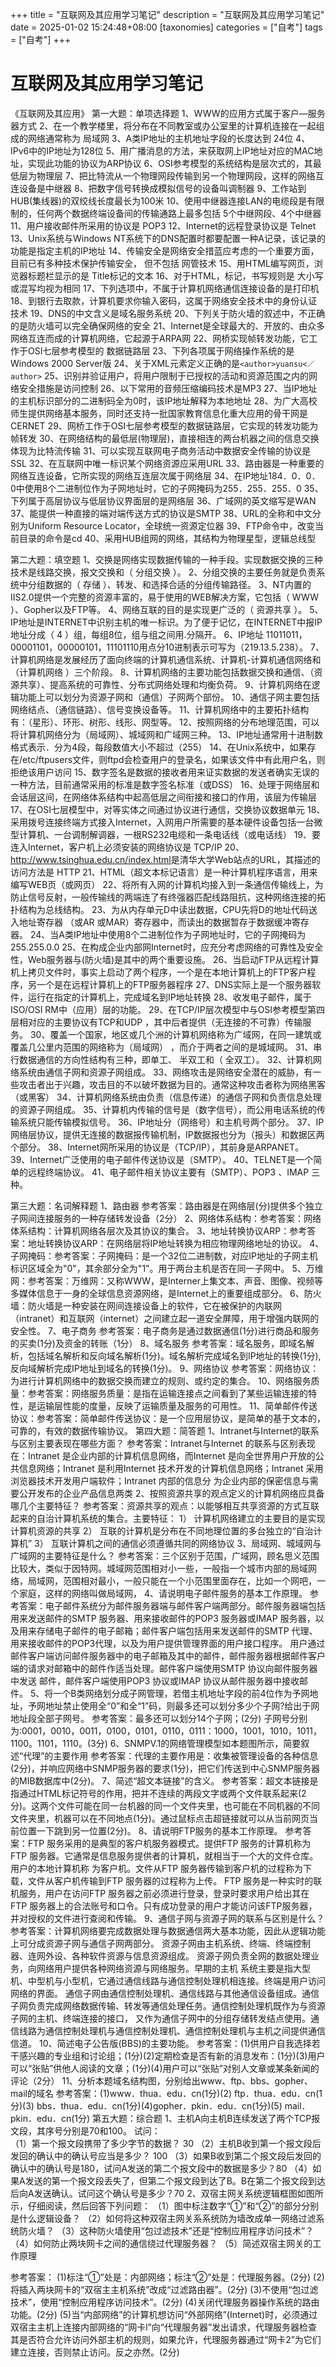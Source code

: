 +++
title = "互联网及其应用学习笔记"
description = "互联网及其应用学习笔记"
date = 2025-01-02 15:24:48+08:00
[taxonomies]
categories = ["自考"]
tags = ["自考"]
+++

<!-- more -->
# 互联网及其应用学习笔记

《互联网及其应用》
第一大题：单项选择题
1、WWW的应用方式属于客户—服务器方式
2、在一个教学楼里，将分布在不同教室或办公室里的计算机连接在一起组成的网络通常称为 局域网
3、A类IP地址的主机地址字段的长度达到 24位
4、IPv6中的IP地址为128位
5、用广播消息的方法，来获取网上lP地址对应的MAC地址，实现此功能的协议为ARP协议
6、OSI参考模型的系统结构是层次式的，其最低层为物理层
7、把比特流从一个物理网段传输到另一个物理网段，这样的网络互连设备是中继器
8、把数字信号转换成模拟信号的设备叫调制器
9、工作站到HUB(集线器)的双绞线长度最长为100米
10、使用中继器连接LAN的电缆段是有限制的，任何两个数据终端设备间的传输通路上最多包括 5个中继网段、4个中继器
11、用户接收邮件所采用的协议是 POP3
12、Internet的远程登录协议是 Telnet
13、Unix系统与Windows NT系统下的DNS配置时都要配置一种A记录，该记录的功能是指定主机的IP地址
14、传输安全是网络安全措蓝应考虑的一个重要方面，目前已有多种技术保护传输安全， 但不包括 网管技术
15、用HTML编写网页，浏览器标题栏显示的是 Title标记的文本
16、对于HTML，标记，书写规则是 大小写或混写均视为相同
17、下列选项中，不属于计算机网络通信连接设备的是打印机
18、到银行去取款，计算机要求你输入密码，这属于网络安全技术中的身份认证技术
19、DNS的中文含义是域名服务系统
20、下列关于防火墙的叙述中，不正确的是防火墙可以完全确保网络的安全
21、Internet是全球最大的、开放的、由众多网络互连而成的计算机网络，它起源于ARPA网
22、网桥实现帧转发功能，它工作于OSI七层参考模型的 数据链路层
23、下列各项属于网络操作系统的是Windows 2000 Server版
24、关于XML元素定义正确的是`<author>yuansu<／author>`
25、识别并验证用户，将用户限制于已授权的活动和资源范围之内的网络安全措施是访问控制
26、以下常用的音频压缩编码技术是MP3
27、当IP地址的主机标识部分的二进制码全为0时，该IP地址解释为本地地址
28、为广大高校师生提供网络基本服务，同时还支持一批国家教育信息化重大应用的骨干网是CERNET
29、网桥工作于OSI七层参考模型的数据链路层，它实现的转发功能为帧转发
30、在网络结构的最低层(物理层)，直接相连的两台机器之间的信息交换体现为比特流传输
31、可以实现互联网电子商务活动中数据安全传输的协议是SSL
32、在互联网中唯一标识某个网络资源应采用URL
33、路由器是一种重要的网络互连设备，它所实现的网络互连层次属于网络层
34、在IP地址184．0．0．0中使用8个二进制位作为子网地址时，它的子网掩码为255．255．255．0
35、下列属于高层协议与低层协议界面层的是网络层
36、广域网的英文缩写是WAN
37、能提供一种直接的端对端传送方式的协议是SMTP
38、URL的全称和中文分别为Uniform Resource Locator，全球统一资源定位器
39、FTP命令中，改变当前目录的命令是cd
40、采用HUB组网的网络，其结构为物理星型，逻辑总线型

第二大题：填空题
1、交换是网络实现数据传输的一种手段。实现数据交换的三种技术是线路交换，报文交换和（  分组交换  ）。
2、分组交换的主要任务就是负责系统中分组数据的（  存储   ）、转发、和选择合适的分组传输路径。
3、NT内置的IIS2.0提供一个完整的资源丰富的，易于使用的WEB解决方案，它包括（ WWW    ）、Gopher以及FTP等。
4、网络互联的目的是实现更广泛的（ 资源共享 ）。
5、IP地址是INTERNET中识别主机的唯一标识。为了便于记忆，在INTERNET中报IP地址分成（  4  ）组，每组8位，组与组之间用.分隔开。
6、IP地址 11011011，00001101，00000101，11101110用点分10进制表示可写为（219.13.5.238）。
7、计算机网络是发展经历了面向终端的计算机通信系统、计算机-计算机通信网络和（计算机网络 ）三个阶段。
8、计算机网络的主要功能包括数据交换和通信、（资源共享）、提高系统的可靠性、分布式网络处理和均衡负荷。
9、计算机网络在逻辑功能上可以划分为资源子网和（通信）子网两个部份。
10、通信子网主要包括网络结点、（通信链路）、信号变换设备等。
11、计算机网络中的主要拓扑结构有：（星形）、环形、树形、线形、网型等。
12、按照网络的分布地理范围，可以将计算机网络分为（局域网）、城域网和广域网三种。
13、IP地址通常用十进制数格式表示．分为4段，每段数值大小不超过（255）
14、在Unix系统中，如果存在/etc/ftpusers文件，则ftpd会检查用户的登录名，如果该文件中有此用户名，则 拒绝该用户访问
15、数字签名是数据的接收者用来证实数据的发送者确实无误的一种方法，目前通常采用的标准是数字签名标准（或DSS）
16、处理于网络层和会话层这间，在网络体系结构中起高低层之间衔接和接口的作用，该层为传输层
17、在OSI七层模型中，对等实体之间通过协议进行通信，交换协议数据单元
18、采用拨号连接终端方式接入Internet，入网用户所需要的基本硬件设备包括一台微型计算机、一台调制解调器，一根RS232电缆和一条电话线（或电话线）
19、要连入Internet，客户机上必须安装的网络协议是 TCP/IP
20、<http://www.tsinghua.edu.cn/index.html>是清华大学Web站点的URL，其描述的访问方法是 HTTP
21、HTML（超文本标记语言）是一种计算机程序语言，用来编写WEB页（或网页）
22、将所有入网的计算机均接入到一条通信传输线上，为防止信号反射，一般传输线的两端连了有终强器匹配线路阻抗，这种网络连接的拓扑结构为总线结构。
23、为从内存单元D中读出数据，CPU先将D的地址代码送入地址寄存器 （或AR  或MAR）寄存器中，而读出的数据暂存于数据缓冲寄存器。
24、当A类IP地址中使用8个二进制位作为子网地址时，它的子网掩码为 255.255.0.0
25、在构成企业内部网Internet时，应充分考虑网络的可靠性及安全性，Web服务器与(防火墙)是其中的两个重要设施。
26、当启动FTP从远程计算机上拷贝文件时，事实上启动了两个程序，一个是在本地计算机上的FTP客户程序，另一个是在远程计算机上的FTP服务器程序
27、DNS实际上是一个服务器软件，运行在指定的计算机上，完成域名到IP地址转换
28、收发电子邮件，属于ISO/OSI RM中（应用）层的功能。
29、在TCP/IP层次模型中与OSI参考模型第四层相对应的主要协议有TCP和UDP ，其中后者提供（无连接的不可靠）传输服务。
30、覆盖一个国家，地区或几个洲的计算机网络称为广域网，在同一建筑或覆盖几公里内范围的网络称为（局域网） ，而介于两者之间的是城域网。
31、串行数据通信的方向性结构有三种，即单工、 半双工和（ 全双工）。
32、计算机网络系统由通信子网和资源子网组成。
33、网络攻击是网络安全潜在的威胁，有一些攻击者出于兴趣，攻击目的不以破坏数据为目的。通常这种攻击者称为网络黑客（或黑客）
34、计算机网络系统由负责（信息传递）的通信子网和负责信息处理的资源子网组成。
35、计算机内传输的信号是（数字信号），而公用电话系统的传输系统只能传输模拟信号。
36、IP地址分（网络号）和主机号两个部分。
37、IP网络层协议，提供无连接的数据报传输机制，IP数据报也分为（报头）和数据区两个部分。
38、Internet网所采用的协议是（TCP/IP），其前身是ARPANET。
39、Internet广泛使用的电子邮件传送协议是（SMTP）。
40、TELNET是一个简单的远程终端协议。
41、电子邮件相关协议主要有（SMTP）、POP3 、IMAP 三种。

第三大题：名词解释题
1、路由器 参考答案：路由器是在网络层(分)提供多个独立子网间连接服务的一种存储转发设备（2分）
2、网络体系结构：参考答案：网络体系结构：计算机网络各层次及其协议的集合。
3、地址转换协议ARP：参考答案：地址转换协议ARP：在网络层将IP地址转换为相应物理网络地址的协议。
4、子网掩码：参考答案：子网掩码：是一个32位二进制数，对应IP地址的子网主机标识区域全为"0"，其余部分全为"1"。用于两台主机是否在同一子网中。
5、万维网：参考答案：万维网：又称WWW，是Interner上集文本、声音、图像、视频等多媒体信息于一身的全球信息资源网络，是Internet上的重要组成部分。
6、防火墙：防火墙是一种安装在网间连接设备上的软件，它在被保护的内联网（intranet）和互联网（internet）之间建立起一道安全屏障，用于增强内联网的安全性。
7、电子商务 参考答案：电子商务是通过数据通信(1分)进行商品和服务的买卖(1分)及资金的转账（1分）
8、域名服务 参考答案：域名服务，即域名解析，包括域名解析和反向域名解析(1分)。域名解析完成域名到IP地址的转换(1分),反向域解析完成IP地址到域名的转换(1分)。
9、网络协议 参考答案：网络协议：为进行计算机网络中的数据交换而建立的规则、或约定的集合。
10、网络服务质量：参考答案：网络服务质量：是指在运输连接点之间看到了某些运输连接的特性，是运输层性能的度量，反映了运输质量及服务的可用性。
11、简单邮件传送协议：参考答案：简单邮件传送协议：是一个应用层协议，是简单的基于文本的，可靠的，有效的数据传输协议。
第四大题：简答题
1、Intranet与Internet的联系与区别主要表现在哪些方面？
参考答案：Intranet与Internet 的联系与区别表现在：Intranet 是企业内部的计算机信息网络，而Internet 是向全世界用户开放的公共信息网络；Intranet 是利用Internet 技术开发的计算机信息网络；Intranet 采用浏览器技术开发用户端软件；Intranet 内部的信息分 为企业内部的保密信息与需要公开发布的企业产品信息两类
2、按照资源共享的观点定义的计算机网络应具备哪几个主要特征？
参考答案：资源共享的观点：以能够相互共享资源的方式互联起来的自治计算机系统的集合。主要特征：
1） 计算机网络建立的主要目的是实现计算机资源的共享
2） 互联的计算机是分布在不同地理位置的多台独立的“自治计算机”
3） 互联计算机之间的通信必须遵循共同的网络协议
3、局域网、城域网与广域网的主要特征是什么？
参考答案：三个区别于范围，广域网，顾名思义范围比较大，类似于因特网。城域网范围相对小一些，一般指一个城市内部的局域网络，局域网，范围相对最小，一般只能在一个小范围里面存在，比如一个网吧，一个家庭，这样的网络叫做局域网，
4、请说明电子邮件服务的基本工作原理。
参考答案：电子邮件系统分为邮件服务器端与邮件客户端两部分。邮件服务器端包括用来发送邮件的SMTP 服务器、用来接收邮件的POP3 服务器或IMAP 服务器，以及用来存储电子邮件的电子邮箱；邮件客户端包括用来发送邮件的SMTP 代理、用来接收邮件的POP3代理，以及为用户提供管理界面的用户接口程序。
用户通过邮件客户端访问邮件服务器中的电子邮箱及其中的邮件，邮件服务器根据邮件客户端的请求对邮箱中的邮件作适当处理。邮件客户端使用SMTP 协议向邮件服务器中发送 邮件，邮件客户端使用POP3 协议或IMAP 协议从邮件服务器中接收邮件。
5、将一个B类网络划分成子网管理，若借主机地址字段的前4位作为予网地址，予网地址禁止使用全“0”和全“1”码，则最多还可以划分多少个子网?给出于网地址段全部子网号。
参考答案：最多还可以划分14个子网；(2分)
子网号分别为:0001，0010，0011，0100，0101，0110，0111：1000，1001，1010，1011，1100。1101，1110。(3分)
6、SNMPV.1的网络管理模型如本题图所示，简要叙述“代理”的主要作用
参考答案：代理的主要作用是：收集被管理设备的各种信息(2分)，并响应网络中SNMP服务器的要求(1分)，把它们传送到中心SNMP服务器的MIB数据库中(2分)。
7、简述“超文本链接”的含义。
参考答案：超文本链接是指通过HTML标记符号的作用，把并不连续的两段文字或两个文件联系起来(2分)。这两个文件可能在同一台机器的同一个文件夹里，也可能在不同机器的不同文件夹里，机器可以在不同地点(1分)。通过鼠标点击超链接就可以从当前网页当前位置一下跳到另一位置(2分)。
8、请说明FTP服务的基本工作原理。
参考答案：FTP 服务采用的是典型的客户机服务器模式。提供FTP 服务的计算机称为FTP 服务器。它通常是信息服务提供者的计算机，就相当于一个大的文件仓库。用户的本地计算机称 为客户机。文件从FTP 服务器传输到客户机的过程称为下载，文件从客户机传输到FTP 服务器的过程称为上传。
FTP 服务是一种实时的联机服务，用户在访问FTP 服务器之前必须进行登录，登录时要求用户给出其在FTP 服务器上的合法账号和口令。只有成功登录的用户才能访问该FTP服务器，并对授权的文件进行查阅和传输。
9、通信子网与资源子网的联系与区别是什么？
参考答案：计算机网络要完成数据处理与数据通信两大基本功能，因此从逻辑功能上可分成资源子网与通信子网两部分。
资源子网由主机系统、终端、终端控制器、连网外设、各种软件资源与信息资源组成。 资源子网负责全网的数据处理业务，向网络用户提供各种网络资源与网络服务。早期的主机 系统主要是指大型机、中型机与小型机，它通过通信线路与通信控制处理机相连接。终端是用户访问网络的界面。
通信子网由通信控制处理机、通信线路与其他通信设备组成。通信子网负责完成网络数据传输、转发等通信处理任务。通信控制处理机既作为与资源子网的主机、终端连接的接口， 又作为通信子网中的分组存储转发结点使用。通信线路为通信控制处理机与通信控制处理机、通信控制处理机与主机之间提供通信信道。
10、简述电子公告版(BBS)的主要功能。
参考答案：(1)供用户自我选择若干感兴趣的专业组和讨论组；(1分)(2)定期检查是否有新的消息发布：(1分)(3)用户可以“张贴”供他人阅读的文章；(1分)(4)用户可以“张贴”对别人文章或某条新闻的评论（2分）
11、分析本题域名结构图，分别给出www、ftp、bbs、gopher、mail的域名
参考答案：(1)www．thua．edu．cn(1分)(2)  ftp．thua．edu．cn(1分)(3)  bbs．thua．edu．cn(1分)(4)gopher．pkin．edu．cn(1分)(5)  mail．pkin．edu．cn(1分)
第五大题：综合题
1、主机A向主机B连续发送了两个TCP报文段，其序号分别是70和100。
试问：  
（1）第一个报文段携带了多少字节的数据？ 30
（2）主机B收到第一个报文段后发回的确认中的确认号应当是多少？ 100
（3）如果B收到第二个报文段后发回的确认中的确认号是180，试问A发送的第二个报文段中的数据是多少？80
（4）如果A发送的第一个报文段丢失了，但第二个报文段到达了B。B在第二个报文段到达后向A发送确认。试问这个确认号是多少？70
2、双宿主网关系统逻辑框图如图所示，仔细阅读，然后回答下列问题：
（1）图中标注数字“①”和“②”的部分分别是什么逻辑设备？
（2）如何将这种双宿主网关系系统防为墙改成单一网络过滤系统防火墙？
（3）这种防火墙使用“包过滤技术”还是“控制应用程序访问技术”？
（4）如何防止两块网卡之间的通信绕过代理服务器？
（5）简述双宿主网关的工作原理

参考答案：
(1)标注“①”处是：内部网络；标注“②”处是：代理服务器。(2分)
(2)将插入两块网卡的“双宿主主机系统”改成“过滤路由器”。(2分)
(3)不使用“包过滤技术”，使用“控制应用程序访问技术”。(2分)
(4)关闭代理服务器操作系统的路由功能。(2分)
(5)当“内部网络”的计算机想访问“外部网络”(Internet)时，必须通过双宿主主机上连接内部网络的“网卡l”向“代理服务器”发出请求，代理服务器检查其是否符合允许访问外部主机的规则，如果允许，代理服务器通过“网卡2”为它们建立连接，否则禁止访问。反之亦然。(2分)
